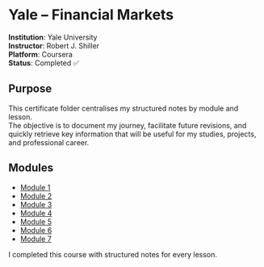 # Yale – Financial Markets

**Institution**: Yale University  
**Instructor**: Robert J. Shiller  
**Platform**: Coursera  
**Status**: Completed ✅

## Purpose
This certificate folder centralises my structured notes by module and lesson.  
The objective is to document my journey, facilitate future revisions, and quickly retrieve key information that will be useful for my studies, projects, and professional career.

## Modules
- [Module 1](module_1/README.md)
- [Module 2](module_2/README.md)
- [Module 3](module_3/README.md)
- [Module 4](module_4/README.md)
- [Module 5](module_5/README.md)
- [Module 6](module_6/README.md)
- [Module 7](module_7/README.md)

I completed this course with structured notes for every lesson.  
